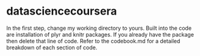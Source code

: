 # datasciencecoursera
In the first step, change my working directory to yours.
Built into the code are installation of plyr and knitr packages. If you already have the package then delete that line of code.
Refer to the codebook.md for a detailed breakdown of each section of code.
